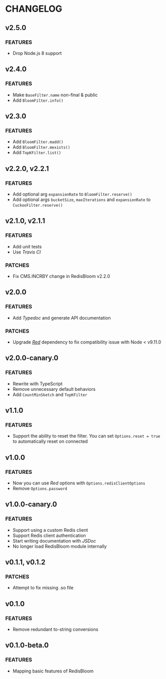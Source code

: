 # CHANGELOG

## v2.5.0

### FEATURES

- Drop Node.js 8 support

## v2.4.0

### FEATURES

- Make `BaseFilter.name` non-final & public
- Add `BloomFilter.info()`

## v2.3.0

### FEATURES

- Add `BloomFilter.madd()`
- Add `BloomFilter.mexists()`
- Add `TopKFilter.list()`

## v2.2.0, v2.2.1

### FEATURES

- Add optional arg `expansionRate` to `BloomFilter.reserve()`
- Add optional args `bucketSize`, `maxIterations` and `expansionRate` to `CuckooFilter.reserve()`

## v2.1.0, v2.1.1

### FEATURES

- Add unit tests
- Use _Travis CI_

### PATCHES

- Fix CMS.INCRBY change in RedisBloom v2.2.0

## v2.0.0

### FEATURES

- Add _Typedoc_ and generate API documentation

### PATCHES

- Upgrade [_Red_](https://github.com/albert-team/red) dependency to fix compatibility issue with Node < v9.11.0

## v2.0.0-canary.0

### FEATURES

- Rewrite with TypeScript
- Remove unnecessary default behaviors
- Add `CountMinSketch` and `TopKFilter`

## v1.1.0

### FEATURES

- Support the ability to reset the filter. You can set `Options.reset = true` to automatically reset on connected

## v1.0.0

### FEATURES

- Now you can use _Red_ options with `Options.redisClientOptions`
- Remove `Options.password`

## v1.0.0-canary.0

### FEATURES

- Support using a custom Redis client
- Support Redis client authentication
- Start writing documentation with _JSDoc_
- No longer load RedisBloom module internally

## v0.1.1, v0.1.2

### PATCHES

- Attempt to fix missing .so file

## v0.1.0

### FEATURES

- Remove redundant to-string conversions

## v0.1.0-beta.0

### FEATURES

- Mapping basic features of RedisBloom
